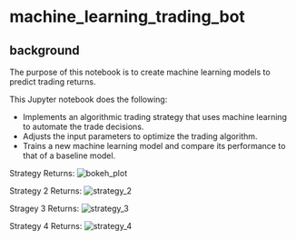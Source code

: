 # machine_learning_trading_bot

## background
The purpose of this notebook is to create machine learning models to predict trading returns.  

This Jupyter notebook does the following:
* Implements an algorithmic trading strategy that uses machine learning to automate the trade decisions.
* Adjusts the input parameters to optimize the trading algorithm.
* Trains a new machine learning model and compare its performance to that of a baseline model.

Strategy Returns:
![bokeh_plot](https://github.com/fonzeon/machine_learning_trading_bot/assets/7315911/99a7d723-fb7a-45b8-8654-dd8b39275dc1)

Strategy 2 Returns:
![strategy_2](https://github.com/fonzeon/machine_learning_trading_bot/assets/7315911/ebb5fd9a-9602-4f36-9f16-ffb80f2d3eff)

Stragey 3 Returns:
![strategy_3](https://github.com/fonzeon/machine_learning_trading_bot/assets/7315911/66a8596c-2bc1-41d3-ae06-1f9f262e9d4f)

Strategy 4 Returns:
![strategy_4](https://github.com/fonzeon/machine_learning_trading_bot/assets/7315911/9fe66a06-c3c6-4527-a909-133a08ef2a2b)
